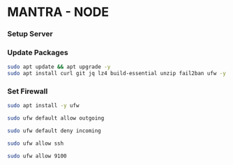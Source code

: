 # MANTRA - NODE
### Setup Server

### Update Packages

```sh
sudo apt update && apt upgrade -y
sudo apt install curl git jq lz4 build-essential unzip fail2ban ufw -y
```

### Set Firewall
```sh
sudo apt install -y ufw
```
```sh
sudo ufw default allow outgoing
```
```sh
sudo ufw default deny incoming
```
```sh
sudo ufw allow ssh
```
```sh
sudo ufw allow 9100
```
